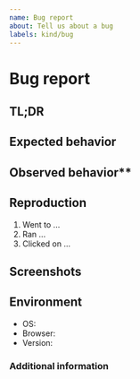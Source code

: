 ```yaml
---
name: Bug report
about: Tell us about a bug
labels: kind/bug
---
```


# Bug report

## TL;DR

<!-- Describe the bug in 1-2 sentences. -->

## Expected behavior

<!-- What did you expect to happen? -->

## Observed behavior\*\*

<!-- What did happened instead? -->

## Reproduction

<!-- What did you do? Provide a list of steps taken. -->

1. Went to ...
2. Ran ...
3. Clicked on ...

## Screenshots

<!-- If relevant, include screenshots. If not, delete this section. -->

## Environment

<!-- Complete the following information about your environment. -->

- OS:
- Browser:
- Version:

### Additional information

<!-- Are you doing something out of the ordinary? -->
